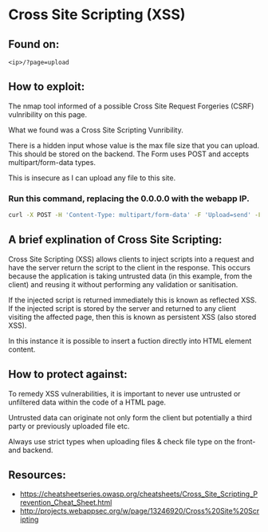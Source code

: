 # Cross Site Scripting (XSS)

## Found on:
```
<ip>/?page=upload
```

## How to exploit:

The nmap tool informed of a possible Cross Site Request Forgeries (CSRF) vulnribility on this page.

What we found was a Cross Site Scripting Vunribility.

There is a hidden input whose value is the max file size that you can upload. This should be stored on the backend. The Form uses POST and accepts multipart/form-data types.

This is insecure as I can upload any file to this site.

### Run this command, replacing the 0.0.0.0 with the webapp IP.
```bash
curl -X POST -H 'Content-Type: multipart/form-data' -F 'Upload=send' -F 'uploaded=@XSS.js;type=image/jpeg' "http://0.0.0.0/?page=upload#" | grep flag
```

## A brief explination of Cross Site Scripting:

Cross Site Scripting (XSS) allows clients to inject scripts into a request and have the server return the script to the client in the response. This occurs because the application is taking untrusted data (in this example, from the client) and reusing it without performing any validation or sanitisation.

If the injected script is returned immediately this is known as reflected XSS. If the injected script is stored by the server and returned to any client visiting the affected page, then this is known as persistent XSS (also stored XSS).

In this instance it is possible to insert a fuction directly into HTML element content.

## How to protect against:

To remedy XSS vulnerabilities, it is important to never use untrusted or unfiltered data within the code of a HTML page.

Untrusted data can originate not only form the client but potentially a third party or previously uploaded file etc.

Always use strict types when uploading files & check file type on the front- and backend.

## Resources:
* <https://cheatsheetseries.owasp.org/cheatsheets/Cross_Site_Scripting_Prevention_Cheat_Sheet.html>
* <http://projects.webappsec.org/w/page/13246920/Cross%20Site%20Scripting>